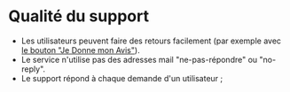 # Qualité du support

* Les utilisateurs peuvent faire des retours facilement (par exemple avec [le bouton "Je Donne mon Avis"](../pourquoi-le-deploiement-dun-service-public-en-ligne-est-il-important/integrer-le-bouton-je-donne-mon-avis.md)).
* Le service n'utilise pas des adresses mail "ne-pas-répondre" ou "no-reply".
* Le support répond à chaque demande d'un utilisateur ;



